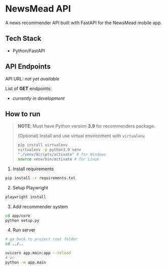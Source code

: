 # NewsMead API

A news recommender API built with FastAPI for the NewsMead mobile app.

## Tech Stack

- Python/FastAPI

## API Endpoints

API URL: _not yet available_

List of **GET** endpoints:

- _currently in development_

## How to run

> **NOTE**: Must have Python version **3.9** for recommenders package.
>
> (Optional)
> Install and use virtual environment with `virtualenv`
>
> ```bash
> pip install virtualenv
> virtualenv -p python3.9 venv
> "./venv/Scripts/activate" # for Windows
> source venv/bin/activate # for Linux
> ```

1. Install requirements

```bash
pip install -r requirements.txt
```

2. Setup Playwright

```bash
playwright install
```

3. Add recommender system

```bash
cd app/core
python setup.py
```

4. Run server

```bash
# go back to project root folder
cd ../..

uvicorn app.main:app --reload
# or
python -m app.main
```
